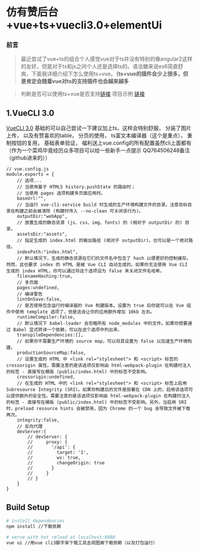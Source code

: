 # 仿有赞后台+vue+ts+vuecli3.0+elementUi
### 前言

> 最近尝试了vue+ts的组合个人感觉vue对于ts并没有特别的像angular2这样的友好，但是对于ts和js之间个人还是选择ts的。语法糖来说es6简直舒爽，下面我详细介绍下怎么使用ts+vue。**（ts+vue的插件会少上很多，但是肯定会随着vue对ts的支持插件也会越来越多**

>判断是否可以使用ts+vue是否支持[链接](https://microsoft.github.io/TypeSearch/) 项目示例 [链接](https://2384830985.github.io/-vue-ts-vuecli3.0-elementUi/webApp/index.html#/system/permissionAdd)

## 1.VueCLI 3.0
[VueCLI 3.0](https://cli.vuejs.org/zh/guide/)
基础的可以自己尝试一下建议加上ts，这样会特别舒服，
分装了图片上传，
以及有赞喜欢的table，
分页的使用，
ts富文本编译器（这个是重点），
重制按钮的复用，
基础表单验证，
福利送上vue.config的所有配置虽然cli上面都有 （作为一个菜鸡毕竟经历众多项目可以给一些新手一点提示 QQ764506248备注（github进来的））

```
// vue.config.js
module.exports = {
    // 选项...
    // 当使用基于 HTML5 history.pushState 的路由时；
    // 当使用 pages 选项构建多页面应用时。
    baseUrl:"",
    // 当运行 vue-cli-service build 时生成的生产环境构建文件的目录。注意目标目录在构建之前会被清除 (构建时传入 --no-clean 可关闭该行为)。
    outputDir:"webApp",
    // 放置生成的静态资源 (js、css、img、fonts) 的 (相对于 outputDir 的) 目录。
    assetsDir:"assets",
    // 指定生成的 index.html 的输出路径 (相对于 outputDir)。也可以是一个绝对路径。
    indexPath:"index.html",
    // 默认情况下，生成的静态资源在它们的文件名中包含了 hash 以便更好的控制缓存。然而，这也要求 index 的 HTML 是被 Vue CLI 自动生成的。如果你无法使用 Vue CLI 生成的 index HTML，你可以通过将这个选项设为 false 来关闭文件名哈希。
    filenameHashing:true,
    // 多页面
    pages:undefined,
    // 编译警告
    lintOnSave:false,
    // 是否使用包含运行时编译器的 Vue 构建版本。设置为 true 后你就可以在 Vue 组件中使用 template 选项了，但是这会让你的应用额外增加 10kb 左右。
    runtimeCompiler:false,
    // 默认情况下 babel-loader 会忽略所有 node_modules 中的文件。如果你想要通过 Babel 显式转译一个依赖，可以在这个选项中列出来。
    transpileDependencies:[],
    // 如果你不需要生产环境的 source map，可以将其设置为 false 以加速生产环境构建。
    productionSourceMap:false,
    // 设置生成的 HTML 中 <link rel="stylesheet"> 和 <script> 标签的 crossorigin 属性。需要注意的是该选项仅影响由 html-webpack-plugin 在构建时注入的标签 - 直接写在模版 (public/index.html) 中的标签不受影响。
    crossorigin:undefined,
    // 在生成的 HTML 中的 <link rel="stylesheet"> 和 <script> 标签上启用 Subresource Integrity (SRI)。如果你构建后的文件是部署在 CDN 上的，启用该选项可以提供额外的安全性。需要注意的是该选项仅影响由 html-webpack-plugin 在构建时注入的标签 - 直接写在模版 (public/index.html) 中的标签不受影响。另外，当启用 SRI 时，preload resource hints 会被禁用，因为 Chrome 的一个 bug 会导致文件被下载两次。
    integrity:false,
    // 反向代理
    devServer:{
        // devServer: {
        //     proxy: {
        //       '/api': {
        //         target: '1',
        //         ws: true,
        //         changeOrigin: true
        //       }
        //     }
        // }
    }
}
```

## Build Setup

``` bash
# install dependencies
npm install //下载依赖

# serve with hot reload at localhost:8080
vue ui //用vue cli3脚手架下载工具去视图画下载依赖（以及打包运行）
```

<!--![项目结构](https://user-gold-cdn.xitu.io/2018/10/14/1667229711a67e0f?w=502&h=1086&f=png&s=107921)-->
<!-->

